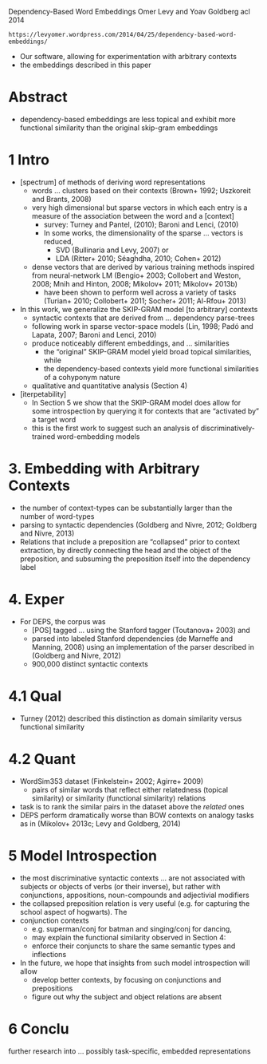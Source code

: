 Dependency-Based Word Embeddings
Omer Levy and Yoav Goldberg
acl 2014

`https://levyomer.wordpress.com/2014/04/25/dependency-based-word-embeddings/`
  * Our software, allowing for experimentation with arbitrary contexts
  * the embeddings described in this paper

# Abstract

* dependency-based embeddings are less topical and
  exhibit more functional similarity than the original skip-gram embeddings

# 1 Intro

* [spectrum] of methods of deriving word representations
  * words ... clusters based on their contexts
    (Brown+ 1992; Uszkoreit and Brants, 2008)
  * very high dimensional but sparse vectors in which
    each entry is a measure of the association between the word and a [context]
    * survey: Turney and Pantel, (2010); Baroni and Lenci, (2010)
    * In some works, the dimensionality of the sparse ... vectors is reduced,
      * SVD (Bullinaria and Levy, 2007) or
      * LDA (Ritter+ 2010; Séaghdha, 2010; Cohen+ 2012)
  * dense vectors that are derived by various training methods inspired from
    neural-network LM (Bengio+ 2003; Collobert and Weston, 2008;
    Mnih and Hinton, 2008; Mikolov+ 2011; Mikolov+ 2013b)
    * have been shown to perform well across a variety of tasks 
      (Turian+ 2010; Collobert+ 2011; Socher+ 2011; Al-Rfou+ 2013)
* In this work, we generalize the SKIP-GRAM model [to arbitrary] contexts
  * syntactic contexts that are derived from ... dependency parse-trees
  * following work in sparse vector-space models
    (Lin, 1998; Padó and Lapata, 2007; Baroni and Lenci, 2010)
  * produce noticeably different embeddings, and ...  similarities
    * the “original” SKIP-GRAM model yield broad topical similarities, while
    * the dependency-based contexts yield
      more functional similarities of a cohyponym nature
  * qualitative and quantitative analysis (Section 4)
* [iterpetability]
  * In Section 5 we show that the SKIP-GRAM model does allow for some
    introspection by querying it for contexts that are “activated by” a target
    word
  * this is the first work to suggest such an analysis of discriminatively-
    trained word-embedding models

# 3. Embedding with Arbitrary Contexts

* the number of context-types can be substantially larger than the number of
  word-types
* parsing to syntactic dependencies
  (Goldberg and Nivre, 2012; Goldberg and Nivre, 2013)
* Relations that include a preposition are “collapsed” prior to context
  extraction, by directly connecting the head and the object of the
  preposition, and subsuming the preposition itself into the dependency label

# 4. Exper

* For DEPS, the corpus was
  * [POS] tagged ... using the Stanford tagger (Toutanova+ 2003) and
  * parsed into labeled Stanford dependencies (de Marneffe and Manning, 2008)
    using an implementation of the parser described in (Goldberg and Nivre,
    2012)
  * 900,000 distinct syntactic contexts

# 4.1 Qual

* Turney (2012) described this distinction as domain similarity versus
  functional similarity

# 4.2 Quant

* WordSim353 dataset (Finkelstein+ 2002; Agirre+ 2009)
  * pairs of similar words that reflect either relatedness (topical
    similarity) or similarity (functional similarity) relations
* task is to rank the similar pairs in the dataset above the _related_ ones
* DEPS perform dramatically worse than BOW contexts on analogy tasks as in
  (Mikolov+ 2013c; Levy and Goldberg, 2014)

# 5 Model Introspection

* the most discriminative syntactic contexts ... are not associated with
  subjects or objects of verbs (or their inverse), but rather with
  conjunctions, appositions, noun-compounds and adjectivial modifiers
* the collapsed preposition relation is very useful (e.g. for capturing the
  school aspect of hogwarts). The 
* conjunction contexts
  * e.g. superman/conj for batman and singing/conj for dancing, 
  * may explain the functional similarity observed in Section 4:
  * enforce their conjuncts to share the same semantic types and inflections
* In the future, we hope that insights from such model introspection will allow
  * develop better contexts, by focusing on conjunctions and prepositions
  * figure out why the subject and object relations are absent

# 6 Conclu

further research into ... possibly task-specific, embedded representations
